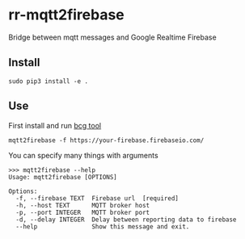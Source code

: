 # rr-mqtt2firebase
Bridge between mqtt messages and Google Realtime Firebase

## Install
```
sudo pip3 install -e .
```

## Use
First install and run [bcg tool](https://github.com/bigclownlabs/bch-gateway)


```
mqtt2firebase -f https://your-firebase.firebaseio.com/
```

You can specify many things with arguments
```
>>> mqtt2firebase --help
Usage: mqtt2firebase [OPTIONS]

Options:
  -f, --firebase TEXT  Firebase url  [required]
  -h, --host TEXT      MQTT broker host
  -p, --port INTEGER   MQTT broker port
  -d, --delay INTEGER  Delay between reporting data to firebase
  --help               Show this message and exit.
```